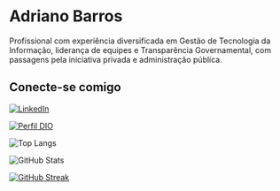 # Adriano Barros

Profissional com experiência diversificada em Gestão de Tecnologia da Informação, liderança de equipes e Transparência Governamental, com passagens pela iniciativa privada e administração pública.

## Conecte-se comigo

[![LinkedIn](https://img.shields.io/badge/LinkedIn-000?style=for-the-badge&logo=linkedin&logoColor=0E76A8)](https://www.linkedin.com/in/constanciobarros/)


[![Perfil DIO](https://img.shields.io/badge/-Meu%20Perfil%20na%20DIO-30A3DC?style=for-the-badge)](https://www.dio.me/users/constanciobarros)

![Top Langs](https://github-readme-stats-git-masterrstaa-rickstaa.vercel.app/api/top-langs/?username=adricbarros&layout=compact&bg_color=000&border_color=30A3DC&title_color=E94D5F&text_color=FFF)

![GitHub Stats](https://github-readme-stats.vercel.app/api?username=adricbarros&theme=transparent&bg_color=000&border_color=30A3DC&show_icons=true&icon_color=30A3DC&title_color=E94D5F&text_color=FFF)

[![GitHub Streak](https://streak-stats.demolab.com/?user=adricbarros&theme=bear&background=000&border=30A3DC&dates=FFF)](https://git.io/streak-stats)
